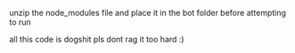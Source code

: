 unzip the node_modules file and place it in the bot folder before attempting to run

all this code is dogshit pls dont rag it too hard :)
